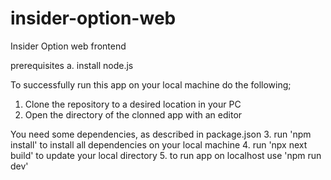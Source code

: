 # insider-option-web

Insider Option web frontend

prerequisites
a. install node.js

To successfully run this app on your local machine do the following;
1. Clone the repository to a desired location in your PC
2. Open the directory of the clonned app with an editor

You need some dependencies, as described in package.json
3. run 'npm install' to install all dependencies on your local machine
4. run 'npx next build' to update your local directory 
5. to run app on localhost use 'npm run dev'
